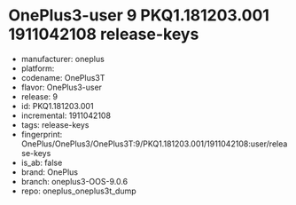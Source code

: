 # OnePlus3-user 9 PKQ1.181203.001 1911042108 release-keys
- manufacturer: oneplus
- platform: 
- codename: OnePlus3T
- flavor: OnePlus3-user
- release: 9
- id: PKQ1.181203.001
- incremental: 1911042108
- tags: release-keys
- fingerprint: OnePlus/OnePlus3/OnePlus3T:9/PKQ1.181203.001/1911042108:user/release-keys
- is_ab: false
- brand: OnePlus
- branch: oneplus3-OOS-9.0.6
- repo: oneplus_oneplus3t_dump
